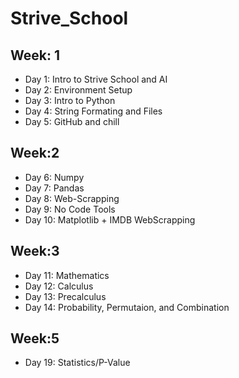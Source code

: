# Strive_School

## Week: 1
* Day 1: Intro to Strive School and AI
* Day 2: Environment Setup
* Day 3: Intro to Python
* Day 4: String Formating and Files
* Day 5: GitHub and chill
## Week:2
* Day 6: Numpy
* Day 7: Pandas
* Day 8: Web-Scrapping
* Day 9: No Code Tools
* Day 10: Matplotlib + IMDB WebScrapping
## Week:3
* Day 11: Mathematics
* Day 12: Calculus
* Day 13: Precalculus
* Day 14: Probability, Permutaion, and Combination
## Week:5
* Day 19: Statistics/P-Value
